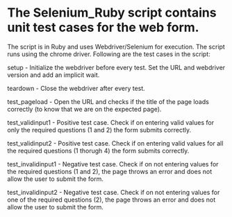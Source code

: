 # The Selenium_Ruby script contains unit test cases for the web form. 

The script is in Ruby and uses Webdriver/Selenium for execution. The script runs using the chrome driver. Following are the test cases in the script:

setup - Initialize the webdriver before every test. Set the URL and webdriver version and add an implicit wait.

teardown - Close the webdriver after every test.

test_pageload - Open the URL and checks if the title of the page loads correctly (to know that we are on the expected page).

test_validinput1 - Positive test case. Check if on entering valid values for only the required questions (1 and 2) the form submits correctly.

test_validinput2 - Positive test case. Check if on entering valid values for all the required questions (1 thorugh 4) the form submits correctly.

test_invalidinput1 - Negative test case. Check if on not entering values for the required questions (1 and 2), the page throws an error and does not allow the user to submit the form.

test_invalidinput2 - Negative test case. Check if on not entering values for one of the required questions (2), the page throws an error and does not allow the user to submit the form.


